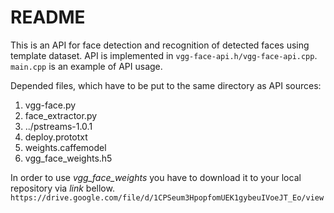 # README

This is an API for face detection and recognition of detected faces using template dataset.
API is implemented in `vgg-face-api.h/vgg-face-api.cpp`. `main.cpp` is an example of API usage.

Depended files, which have to be put to the same directory as API sources:
1. vgg-face.py
2. face_extractor.py
3. ../pstreams-1.0.1
4. deploy.prototxt
5. weights.caffemodel
6. vgg_face_weights.h5

In order to use *vgg_face_weights* you have to download it to your local repository via *link* bellow.
```https://drive.google.com/file/d/1CPSeum3HpopfomUEK1gybeuIVoeJT_Eo/view```
